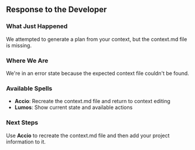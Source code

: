 ## Response to the Developer

### What Just Happened

We attempted to generate a plan from your context, but the context.md file is missing.

### Where We Are

We're in an error state because the expected context file couldn't be found.

### Available Spells

- **Accio**: Recreate the context.md file and return to context editing
- **Lumos**: Show current state and available actions

### Next Steps

Use **Accio** to recreate the context.md file and then add your project information to it.
